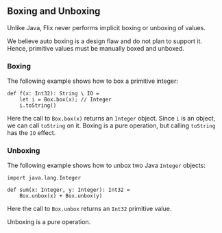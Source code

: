 ## Boxing and Unboxing

Unlike Java, Flix never performs implicit boxing or unboxing of values. 

We believe auto boxing is a design flaw and do not plan to support it. Hence,
primitive values must be manually boxed and unboxed. 

### Boxing

The following example shows how to box a primitive integer:

```flix
def f(x: Int32): String \ IO = 
    let i = Box.box(x); // Integer
    i.toString()
```

Here the call to `Box.box(x)` returns an `Integer` object. Since `i` is an
object, we can call `toString` on it. Boxing is a pure operation, but calling
`toString` has the `IO` effect. 

### Unboxing

The following example shows how to unbox two Java `Integer` objects:

```flix
import java.lang.Integer

def sum(x: Integer, y: Integer): Int32 = 
    Box.unbox(x) + Box.unbox(y)
```

Here the call to `Box.unbox` returns an `Int32` primitive value. 

Unboxing is a pure operation.
